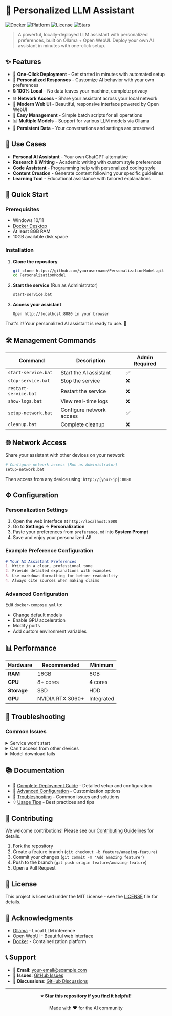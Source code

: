 # 🤖 Personalized LLM Assistant

[![Docker](https://img.shields.io/badge/Docker-Required-blue?logo=docker)](https://www.docker.com/)
[![Platform](https://img.shields.io/badge/Platform-Windows%2010%2F11-green)](https://www.microsoft.com/)
[![License](https://img.shields.io/badge/License-MIT-yellow.svg)](LICENSE)
[![Stars](https://img.shields.io/github/stars/yourusername/PersonalizationModel?style=social)](https://github.com/yourusername/PersonalizationModel)

> A powerful, locally-deployed LLM assistant with personalized preferences, built on Ollama + Open WebUI. Deploy your own AI assistant in minutes with one-click setup.

## ✨ Features

- 🚀 **One-Click Deployment** - Get started in minutes with automated setup
- 🎯 **Personalized Responses** - Customize AI behavior with your own preferences
- 🔒 **100% Local** - No data leaves your machine, complete privacy
- 🌐 **Network Access** - Share your assistant across your local network
- 🎨 **Modern Web UI** - Beautiful, responsive interface powered by Open WebUI
- 🔧 **Easy Management** - Simple batch scripts for all operations
- 📊 **Multiple Models** - Support for various LLM models via Ollama
- 💾 **Persistent Data** - Your conversations and settings are preserved

## 🎯 Use Cases

- **Personal AI Assistant** - Your own ChatGPT alternative
- **Research & Writing** - Academic writing with custom style preferences
- **Code Assistant** - Programming help with personalized coding style
- **Content Creation** - Generate content following your specific guidelines
- **Learning Tool** - Educational assistance with tailored explanations

## 🚀 Quick Start

### Prerequisites

- Windows 10/11
- [Docker Desktop](https://www.docker.com/products/docker-desktop/)
- At least 8GB RAM
- 10GB available disk space

### Installation

1. **Clone the repository**
   ```bash
   git clone https://github.com/yourusername/PersonalizationModel.git
   cd PersonalizationModel
   ```

2. **Start the service** (Run as Administrator)
   ```bash
   start-service.bat
   ```

3. **Access your assistant**
   ```
   Open http://localhost:8080 in your browser
   ```

That's it! Your personalized AI assistant is ready to use. 🎉

## 🛠️ Management Commands

| Command | Description | Admin Required |
|---------|-------------|----------------|
| `start-service.bat` | Start the AI assistant | ✅ |
| `stop-service.bat` | Stop the service | ❌ |
| `restart-service.bat` | Restart the service | ❌ |
| `show-logs.bat` | View real-time logs | ❌ |
| `setup-network.bat` | Configure network access | ✅ |
| `cleanup.bat` | Complete cleanup | ❌ |

## 🌐 Network Access

Share your assistant with other devices on your network:

```bash
# Configure network access (Run as Administrator)
setup-network.bat
```

Then access from any device using: `http://[your-ip]:8080`

## ⚙️ Configuration

### Personalization Settings

1. Open the web interface at `http://localhost:8080`
2. Go to **Settings** → **Personalization**
3. Paste your preferences from `preference.md` into **System Prompt**
4. Save and enjoy your personalized AI!

### Example Preference Configuration

```markdown
# Your AI Assistant Preferences
1. Write in a clear, professional tone
2. Provide detailed explanations with examples
3. Use markdown formatting for better readability
4. Always cite sources when making claims
```

### Advanced Configuration

Edit `docker-compose.yml` to:
- Change default models
- Enable GPU acceleration
- Modify ports
- Add custom environment variables

## 📊 Performance

| Hardware | Recommended | Minimum |
|----------|-------------|---------|
| **RAM** | 16GB | 8GB |
| **CPU** | 8+ cores | 4 cores |
| **Storage** | SSD | HDD |
| **GPU** | NVIDIA RTX 3060+ | Integrated |

## 🔧 Troubleshooting

### Common Issues

<details>
<summary>Service won't start</summary>

1. Ensure Docker Desktop is running
2. Check if ports 8080/11434 are available
3. Run `show-logs.bat` for detailed error messages
4. Try running as Administrator

</details>

<details>
<summary>Can't access from other devices</summary>

1. Run `setup-network.bat` as Administrator
2. Check Windows Firewall settings
3. Ensure devices are on the same network
4. Verify router doesn't block the ports

</details>

<details>
<summary>Model download fails</summary>

1. Check your internet connection
2. Restart the service: `restart-service.bat`
3. Manually download: `docker exec -it personalization-ollama ollama pull qwen3:4b`

</details>

## 📚 Documentation

- 📖 [Complete Deployment Guide](deployment-guide.md) - Detailed setup and configuration
- 🔧 [Advanced Configuration](deployment-guide.md#advanced-configuration) - Customization options
- 🐛 [Troubleshooting](deployment-guide.md#troubleshooting) - Common issues and solutions
- 💡 [Usage Tips](deployment-guide.md#usage-tips) - Best practices and tips

## 🤝 Contributing

We welcome contributions! Please see our [Contributing Guidelines](CONTRIBUTING.md) for details.

1. Fork the repository
2. Create a feature branch (`git checkout -b feature/amazing-feature`)
3. Commit your changes (`git commit -m 'Add amazing feature'`)
4. Push to the branch (`git push origin feature/amazing-feature`)
5. Open a Pull Request

## 📄 License

This project is licensed under the MIT License - see the [LICENSE](LICENSE) file for details.

## 🙏 Acknowledgments

- [Ollama](https://ollama.ai/) - Local LLM inference
- [Open WebUI](https://github.com/open-webui/open-webui) - Beautiful web interface
- [Docker](https://www.docker.com/) - Containerization platform

## 📞 Support

- 📧 **Email**: your-email@example.com
- 🐛 **Issues**: [GitHub Issues](https://github.com/yourusername/PersonalizationModel/issues)
- 💬 **Discussions**: [GitHub Discussions](https://github.com/yourusername/PersonalizationModel/discussions)

---

<div align="center">

**⭐ Star this repository if you find it helpful!**

Made with ❤️ for the AI community

</div>